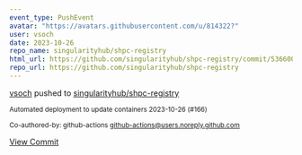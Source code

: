 ```yaml
---
event_type: PushEvent
avatar: "https://avatars.githubusercontent.com/u/814322?"
user: vsoch
date: 2023-10-26
repo_name: singularityhub/shpc-registry
html_url: https://github.com/singularityhub/shpc-registry/commit/536600bacac2a0981bfe26963111e0ba28a483b1
repo_url: https://github.com/singularityhub/shpc-registry
---
```


<a href='https://github.com/vsoch' target='_blank'>vsoch</a> pushed to <a href='https://github.com/singularityhub/shpc-registry' target='_blank'>singularityhub/shpc-registry</a>

<small>Automated deployment to update containers 2023-10-26 (#166)

Co-authored-by: github-actions <github-actions@users.noreply.github.com></small>

<a href='https://github.com/singularityhub/shpc-registry/commit/536600bacac2a0981bfe26963111e0ba28a483b1' target='_blank'>View Commit</a>